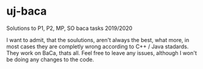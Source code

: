 # uj-baca
Solutions to P1, P2, MP, SO baca tasks 2019/2020

I want to admit, that the soulutions, aren't always the best, what more, in most cases they are completly wrong according to C++ / Java stadards.
They work on BaCa, thats all. Feel free to leave any issues, although I won't be doing any changes to the code.
